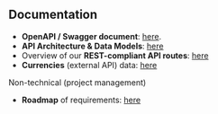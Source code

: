 ## Documentation

- **OpenAPI / Swagger document**: [here](/docs/openapi.yaml).
- **API Architecture & Data Models**: [here](/docs/api-overview.md)
- Overview of our **REST-compliant API routes**: [here](/docs/routes.md)
- **Currencies** (external API) data: [here](/docs/currencies.md)

Non-technical (project management)

- **Roadmap** of requirements: [here](/docs/roadmap.md)